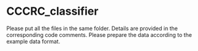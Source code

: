 # CCCRC_classifier
Please put all the files in the same folder. Details are provided in the corresponding code comments. Please prepare the data according to the example data format.
